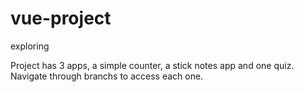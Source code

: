 # vue-project
 exploring

Project has 3 apps, a simple counter, a stick notes app and one quiz. Navigate through branchs to access each one.